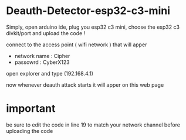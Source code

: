 # Deauth-Detector-esp32-c3-mini

Simply, open arduino ide, plug you esp32 c3 mini, choose the esp32 c3 divkit/port and upload the code !

connect to the access point ( wifi network ) that will apper
- network name : Cipher
- passowrd : CyberX123

open explorer and type (192.168.4.1)

now whenever deauth attack starts it will apper on this web page

# important 

be sure to edit the code in line 19 to match your network channel before uploading the code
